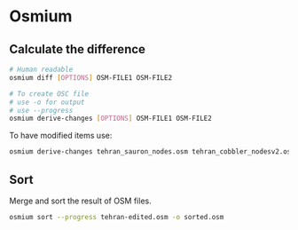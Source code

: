 # Osmium

## Calculate the difference

```bash
# Human readable
osmium diff [OPTIONS] OSM-FILE1 OSM-FILE2

# To create OSC file
# use -o for output
# use --progress
osmium derive-changes [OPTIONS] OSM-FILE1 OSM-FILE2
```

To have modified items use:

```bash
osmium derive-changes tehran_sauron_nodes.osm tehran_cobbler_nodesv2.osm -o diff_c2_s.osc
```

## Sort

Merge and sort the result of OSM files.

```bash
osmium sort --progress tehran-edited.osm -o sorted.osm
```